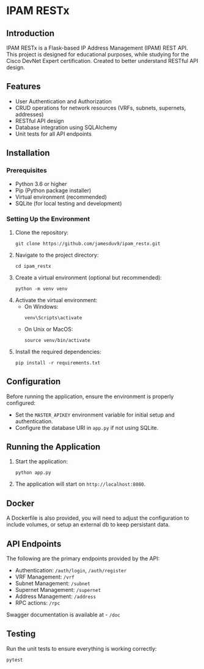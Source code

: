 # IPAM RESTx

## Introduction
IPAM RESTx is a Flask-based IP Address Management (IPAM) REST API. This project is designed for educational purposes, while studying for the Cisco DevNet Expert certification. Created to better understand RESTful API design. 

## Features
- User Authentication and Authorization
- CRUD operations for network resources (VRFs, subnets, supernets, addresses)
- RESTful API design
- Database integration using SQLAlchemy
- Unit tests for all API endpoints

## Installation

### Prerequisites
- Python 3.6 or higher
- Pip (Python package installer)
- Virtual environment (recommended)
- SQLite (for local testing and development)

### Setting Up the Environment
1. Clone the repository:
   ```
   git clone https://github.com/jamesduv9/ipam_restx.git
   ```
2. Navigate to the project directory:
   ```
   cd ipam_restx
   ```
3. Create a virtual environment (optional but recommended):
   ```
   python -m venv venv
   ```
4. Activate the virtual environment:
   - On Windows:
     ```
     venv\Scripts\activate
     ```
   - On Unix or MacOS:
     ```
     source venv/bin/activate
     ```
5. Install the required dependencies:
   ```
   pip install -r requirements.txt
   ```

## Configuration
Before running the application, ensure the environment is properly configured:
- Set the `MASTER_APIKEY` environment variable for initial setup and authentication.
- Configure the database URI in `app.py` if not using SQLite.

## Running the Application
1. Start the application:
   ```
   python app.py
   ```
2. The application will start on `http://localhost:8080`.

## Docker
A Dockerfile is also provided, you will need to adjust the configuration to include volumes, or setup an external db to keep persistant data.

## API Endpoints
The following are the primary endpoints provided by the API:
- Authentication: `/auth/login`, `/auth/register`
- VRF Management: `/vrf`
- Subnet Management: `/subnet`
- Supernet Management: `/supernet`
- Address Management: `/address`
- RPC actions: `/rpc`

Swagger documentation is available at - `/doc`

## Testing
Run the unit tests to ensure everything is working correctly:
```
pytest
```

